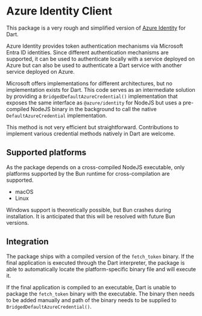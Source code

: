 # Azure Identity Client

This package is a very rough and simplified version of [Azure Identity](https://www.npmjs.com/package/@azure/identity) for Dart.

Azure Identity provides token authentication mechanisms via Microsoft Entra ID identities. Since different authentication mechanisms are supported, it can be used to authenticate locally with a service deployed on Azure but can also be used to authenticate a Dart service with another service deployed on Azure.

Microsoft offers implementations for different architectures, but no implementation exists for Dart. This code serves as an intermediate solution by providing a `BridgedDefaultAzureCredential()` implementation that exposes the same interface as `@azure/identity` for NodeJS but uses a pre-compiled NodeJS binary in the background to call the native `DefaultAzureCredential` implementation.

This method is not very efficient but straightforward. Contributions to implement various credential methods natively in Dart are welcome.

## Supported platforms

As the package depends on a cross-compiled NodeJS executable, only platforms supported by the Bun runtime for cross-compilation are supported.

- macOS
- Linux

Windows support is theoretically possible, but Bun crashes during installation. It is anticipated that this will be resolved with future Bun versions.

## Integration

The package ships with a compiled version of the `fetch_token` binary. If the final application is executed through the Dart interpreter, the package is able to automatically locate the platform-specific binary file and will execute it.

If the final application is compiled to an executable, Dart is unable to package the `fetch_token` binary with the executable. The binary then needs to be added manually and path of the binary needs to be supplied to `BridgedDefaultAzureCredential()`.
